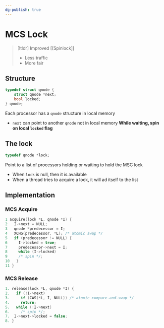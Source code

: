 ```yaml
---
dg-publish: true
---
```

# MCS Lock
> [!tldr] Improved [[Spinlock]]
> * Less traffic
> * More fair

## Structure
```C
typedef struct qnode {
	struct qnode *next;
	bool locked;
} qnode;
```
Each processor has a `qnode` structure in local memory
* `next` can point to another `qnode` not in local memory
**While waiting, spin on local `locked` flag**

## The lock
```C
typedef qnode *lock;
```
Point to a list of processors holding or waiting to hold the MSC lock
* When `lock` is null, then it is available
* When a thread tries to acquire a lock, it will ad itself to the list

## Implementation
### MCS Acquire
```C
1 acquire(lock *L, qnode *I) {
2   I->next = NULL;
3   qnode *predecessor = I;
4   XCHG(predecessor, *L); /* atomic swap */
5   if (predecessor != NULL) {
6     I->locked = true;
7     predecessor->next = I;
8     while (I->locked)
9     /* spin */;
10   }
11 }
```
### MCS Release
```c
1. release(lock *L, qnode *I) {
2.   if (!I->next)
3.     if (CAS(*L, I, NULL)) /* atomic compare-and-swap */
4.     return;
5.   while (!I->next)
6.     /* spin */;
7.  I->next->locked = false;
8. }
```
